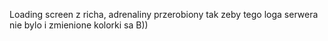 Loading screen z richa, adrenaliny przerobiony tak zeby tego loga serwera nie bylo i zmienione kolorki sa B))
